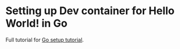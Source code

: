 # Setting up Dev container for Hello World! in Go
Full tutorial for [Go setup tutorial](https://avgod07.github.io/comp423-course-notes/tutorials/go-setup/).
